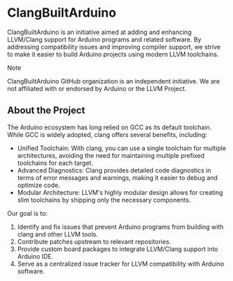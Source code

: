 # ClangBuiltArduino

ClangBuiltArduino is an initiative aimed at adding and enhancing LLVM/Clang support for Arduino programs and related software. By addressing compatibility issues and improving compiler support, we strive to make it easier to build Arduino projects using modern LLVM toolchains.

> [!NOTE]  
> ClangBuiltArduino GitHub organization is an independent initiative. We are not affiliated with or endorsed by Arduino or the LLVM Project.

## About the Project
The Arduino ecosystem has long relied on GCC as its default toolchain. While GCC is widely adopted, clang offers several benefits, including:
- Unified Toolchain: With clang, you can use a single toolchain for multiple architectures, avoiding the need for maintaining multiple prefixed toolchains for each target.
- Advanced Diagnostics: Clang provides detailed code diagnostics in terms of error messages and warnings, making it easier to debug and optimize code.
- Modular Architecture: LLVM's highly modular design allows for creating slim toolchains by shipping only the necessary components.

Our goal is to:
1. Identify and fix issues that prevent Arduino programs from building with clang and other LLVM tools.
3. Contribute patches upstream to relevant repositories.
4. Provide custom board packages to integrate LLVM/Clang support into Arduino IDE.
5. Serve as a centralized issue tracker for LLVM compatibility with Arduino software.
